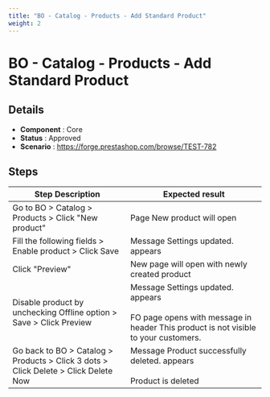 ```yaml
---
title: "BO - Catalog - Products - Add Standard Product"
weight: 2
---
```


# BO - Catalog - Products - Add Standard Product
## Details
* **Component** : Core
* **Status** : Approved
* **Scenario** : https://forge.prestashop.com/browse/TEST-782

## Steps
| Step Description | Expected result |
| ----- | ----- |
| Go to BO > Catalog > Products > Click "New product" | Page New product will open |
| Fill the following fields > Enable product > Click Save | Message Settings updated. appears |
| Click "Preview" | New page will open with newly created product |
| Disable product by unchecking Offline option > Save > Click Preview | Message Settings updated. appears<br><br>FO page opens with message in header This product is not visible to your customers. |
| Go back to BO > Catalog > Products > Click 3 dots > Click Delete > Click Delete Now | Message Product successfully deleted. appears<br><br>Product is deleted |
